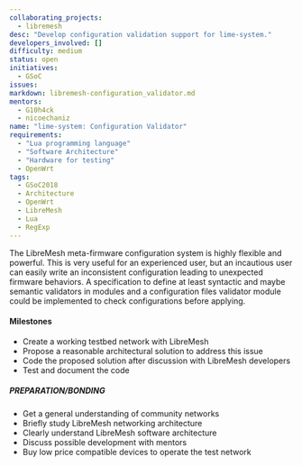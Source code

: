 ```yaml
---
collaborating_projects:
  - libremesh
desc: "Develop configuration validation support for lime-system."
developers_involved: []
difficulty: medium
status: open
initiatives:
  - GSoC
issues:
markdown: libremesh-configuration_validator.md
mentors:
  - G10h4ck
  - nicoechaniz
name: "lime-system: Configuration Validator"
requirements:
  - "Lua programming language"
  - "Software Architecture"
  - "Hardware for testing"
  - OpenWrt
tags:
  - GSoC2018
  - Architecture
  - OpenWrt
  - LibreMesh
  - Lua
  - RegExp
---
```



The LibreMesh meta-firmware configuration system is highly flexible and
powerful. This is very useful for an experienced user, but an incautious user
can easily write an inconsistent configuration leading to unexpected firmware
behaviors. A specification to define at least syntactic and maybe semantic
validators in modules and a configuration files validator module could be
implemented to check configurations before applying.


#### Milestones

* Create a working testbed network with LibreMesh
* Propose a reasonable architectural solution to address this issue
* Code the proposed solution after discussion with LibreMesh developers
* Test and document the code


##### PREPARATION/BONDING

* Get a general understanding of community networks
* Briefly study LibreMesh networking architecture
* Clearly understand LibreMesh software architecture
* Discuss possible development with mentors
* Buy low price compatible devices to operate the test network
